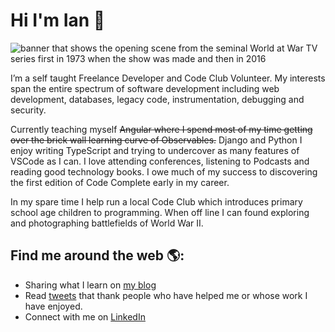 # Hi I'm Ian 👋

<img src="https://oraclefrontovikcom.files.wordpress.com/2018/06/wawcombined.jpg" alt="banner that shows the opening scene from the seminal World at War TV series first in 1973 when the show was made and then in 2016">

I’m a self taught Freelance Developer and Code Club Volunteer. My interests span the entire spectrum of software development including web development, databases, legacy code, instrumentation, debugging and security. 

Currently teaching myself ~~Angular where I spend most of my time getting over the brick wall learning curve of Observables.~~ Django and Python I enjoy writing TypeScript and trying to undercover as many features of VSCode as I can. I love attending conferences, listening to Podcasts and reading good technology books. I owe much of my success to discovering the first edition of Code Complete early in my career.

In my spare time I help run a local Code Club which introduces primary school age children to programming. When off line I can found exploring and photographing battlefields of World War II.

## Find me around the web 🌎: 
- Sharing what I learn on <a href="https://oraclefrontovik.com/">my blog</a>
- Read <a href="https://twitter.com/IanHCarpenter">tweets</a> that thank people who have helped me or whose work I have enjoyed.
- Connect with me on <a href="https://www.linkedin.com/in/ianhcarpenter/">LinkedIn</a>
